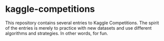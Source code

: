 # kaggle-competitions
This repository contains several entries to Kaggle Competitions. The spirit of the entries is merely to practice with new datasets and use different algorithms and strategies. In other words, for fun.